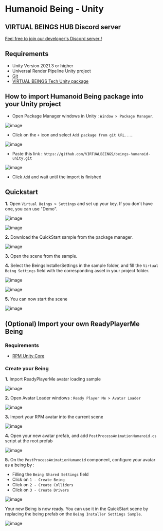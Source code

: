 # Humanoid Being - Unity

## VIRTUAL BEINGS HUB Discord server
[Feel free to join our developer's Discord server !](https://discord.gg/raHeeqbh)

## Requirements
- Unity Version 2021.3 or higher
- Universal Render Pipeline Unity project
- [Git](https://git-scm.com/)
- [VIRTUAL BEINGS Tech Unity package](https://github.com/VIRTUALBEINGS/virtualbeingstech-unity)

## How to import Humanoid Being package into your Unity project
- Open Package Manager windows in Unity : `Window > Package Manager`.

![image](https://user-images.githubusercontent.com/128504226/226867218-df18b6ca-9977-4e09-a599-7d5e9dd03946.png)

- Click on the `+` icon and select `Add package from git URL...`.

![image](https://user-images.githubusercontent.com/128504226/226867580-119c6f85-2921-4247-8805-17250946e1c6.png)

- Paste this link : `https://github.com/VIRTUALBEINGS/beings-humanoid-unity.git`

![image](https://user-images.githubusercontent.com/128504226/226867806-e32be7ad-425a-4328-8223-2035f3af02b6.png)

- Click `Add` and wait until the import is finished

## Quickstart
**1.** Open `Virtual Beings > Settings` and set up your key. If you don't have one, you can use "Demo".

![image](https://user-images.githubusercontent.com/128504226/226871467-41f600a7-0361-4433-99b9-aba4cb27ae9e.png)

![image](https://user-images.githubusercontent.com/128504226/226871568-66b4fea6-1975-4ac2-8a4a-0f83f6d1b7ac.png)

**2.** Download the QuickStart sample from the package manager.

![image](https://user-images.githubusercontent.com/128504226/226871364-deb7a839-a90c-45a5-890a-ef5352b556ef.png)

**3.** Open the scene from the sample.

**4.** Select the BeingsInstallerSettings in the sample folder, and fill the `Virtual Being Settings` field with the corresponding asset in your project folder.

![image](https://user-images.githubusercontent.com/128504226/226872078-81b72b8f-ea6c-477e-ad77-5633ad8d3eb5.png)

![image](https://user-images.githubusercontent.com/128504226/226872159-1aca6e26-5623-43a3-80b4-7e7c22df5b7e.png)

**5.** You can now start the scene

![image](https://user-images.githubusercontent.com/128504226/226872944-039cac5d-4541-4375-94bb-a263bd5006c8.png)

## (Optional) Import your own ReadyPlayerMe Being

### Requirements

- [RPM Unity Core](https://github.com/readyplayerme/rpm-unity-sdk-core)

### Create your Being

**1.** Import ReadyPlayerMe avatar loading sample

![image](https://user-images.githubusercontent.com/128504226/226882570-8376429e-d7f9-4242-b0b3-ac4a0bf88250.png)

**2.** Open Avatar Loader windows :  `Ready Player Me > Avatar Loader`

![image](https://user-images.githubusercontent.com/128504226/226882835-3716e620-c142-444c-ab90-99bb35b0cee1.png)

**3.** Import your RPM avatar into the current scene

![image](https://user-images.githubusercontent.com/128504226/226882932-ac7a878a-a516-45a6-a039-c142e7dfb2a5.png)

**4.** Open your new avatar prefab, and add `PostProcessAnimationHumanoid.cs` script at the root prefab

![image](https://user-images.githubusercontent.com/128504226/226883592-c41b141d-9e60-48e6-95fa-ae2065c0ae1a.png)

**5.** On the `PostProcessAnimationHumanoid` component, configure your avatar as a being by :
- Filling the `Being Shared Settings` field
- Click on `1 - Create Being`
- Click on `2 - Create Colliders`
- Click on `3 - Create Drivers`

![image](https://user-images.githubusercontent.com/128504226/226884183-7f92e87a-f107-4b9e-9ad0-a6dbc9d6f5c9.png)


Your new Being is now ready. You can use it in the QuickStart scene by replacing the being prefab on the `Being Installer Settings Sample`.

![image](https://user-images.githubusercontent.com/128504226/226884446-a73ef2cf-e47c-4994-a3d2-20ae4c9fa475.png)
